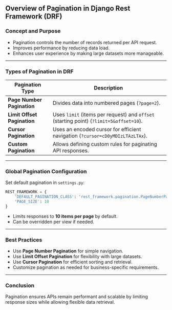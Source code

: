 ## **Overview of Pagination in Django Rest Framework (DRF)**  

### **Concept and Purpose**  
- Pagination controls the number of records returned per API request.  
- Improves performance by reducing data load.  
- Enhances user experience by making large datasets more manageable.  

---

### **Types of Pagination in DRF**  

| Pagination Type | Description |
|----------------|-------------|
| **Page Number Pagination** | Divides data into numbered pages (`?page=2`). |
| **Limit Offset Pagination** | Uses `limit` (items per request) and `offset` (starting point) (`?limit=5&offset=10`). |
| **Cursor Pagination** | Uses an encoded cursor for efficient navigation (`?cursor=cD0yMDIzLTAzLTAx`). |
| **Custom Pagination** | Allows defining custom rules for paginating API responses. |

---

### **Global Pagination Configuration**  
Set default pagination in `settings.py`:  
```python
REST_FRAMEWORK = {
    'DEFAULT_PAGINATION_CLASS': 'rest_framework.pagination.PageNumberPagination',
    'PAGE_SIZE': 10
}
```
- Limits responses to **10 items per page** by default.  
- Can be overridden per view if needed.  

---

### **Best Practices**  
- Use **Page Number Pagination** for simple navigation.  
- Use **Limit Offset Pagination** for flexibility with large datasets.  
- Use **Cursor Pagination** for efficient sorting and retrieval.  
- Customize pagination as needed for business-specific requirements.  

---

### **Conclusion**  
Pagination ensures APIs remain performant and scalable by limiting response sizes while allowing flexible data retrieval.